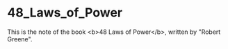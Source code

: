 # 48_Laws_of_Power
This is the note of the book &lt;b>48 Laws of Power&lt;/b>, written by "Robert Greene". 
